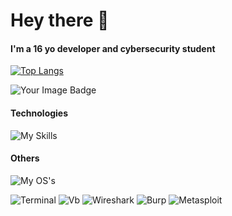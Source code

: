 # Hey there 👋

#### I'm a 16 yo developer and cybersecurity student

[![Top Langs](https://github-readme-stats.vercel.app/api/top-langs/?username=joaostack&layout=donut&theme=dark)](https://github.com/anuraghazra/github-readme-stats)

<img src="https://tryhackme-badges.s3.amazonaws.com/joaoh.png" alt="Your Image Badge" />

#### Technologies
![My Skills](https://skillicons.dev/icons?i=bash,cs,bootstrap,git,docker,sqlite,mysql,postgres,html,css)

#### Others
![My OS's](https://skillicons.dev/icons?i=linux,windows)

![Terminal](https://img.shields.io/badge/windows%20terminal-4D4D4D?style=for-the-badge&logo=windows%20terminal&logoColor=white)
![Vb](https://img.shields.io/badge/VirtualBox-21416b?style=for-the-badge&logo=VirtualBox&logoColor=white)
![Wireshark](https://img.shields.io/badge/Wireshark-1679A7?style=for-the-badge&logo=Wireshark&logoColor=white)
![Burp](https://img.shields.io/badge/burpsuite-FF6633?style=for-the-badge&logo=burpsuite&logoColor=white)
![Metasploit](https://img.shields.io/badge/metasploit-2596CD?style=for-the-badge&logo=metasploit&logoColor=white)
